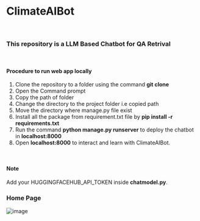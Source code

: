 # ClimateAIBot
<br/>

### This repository is a LLM Based Chatbot for QA Retrival
<br/>

#### Procedure to run web app locally

1. Clone the repository to a folder using the command **git clone** 
2. Open the Command prompt
3. Copy the path of folder 
4. Change the directory to the project folder i.e copied path
5. Move the directory where manage.py file exist
6. Install all the package from requirement.txt file by **pip install -r requirements.txt**
7. Run the command **python manage.py runserver** to deploy the chatbot in **localhost:8000**
8. Open **localhost:8000** to interact and learn with ClimateAIBot.
<br/>

#### Note
Add your HUGGINGFACEHUB_API_TOKEN inside **chatmodel.py**. 
<br/>

### Home Page 

![image](https://github.com/vishesh-soni/ClimateAIBot/assets/92041466/e61f9c71-91f6-41bf-ad51-aae39b36f55a)









